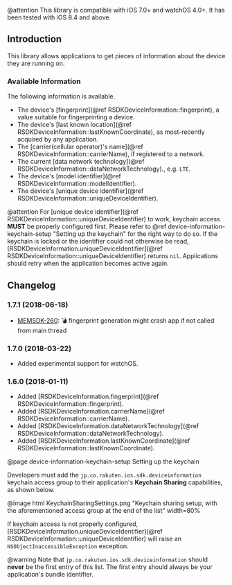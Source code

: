 @attention This library is compatible with iOS 7.0+ and watchOS 4.0+. It has been tested with iOS 8.4 and above.

## Introduction

This library allows applications to get pieces of information about the device they are running on.

### Available Information

The following information is available.

* The device's [fingerprint](@ref RSDKDeviceInformation::fingerprint), a value suitable for fingerprinting a device.
* The device's [last known location](@ref RSDKDeviceInformation::lastKnownCoordinate), as most-recently acquired by any application.
* The [carrier(cellular operator)'s name](@ref RSDKDeviceInformation::carrierName), if registered to a network.
* The current [data network technology](@ref RSDKDeviceInformation::dataNetworkTechnology)., e.g. `LTE`.
* The device's [model identifier](@ref RSDKDeviceInformation::modelIdentifier).
* The device's [unique device identifier](@ref RSDKDeviceInformation::uniqueDeviceIdentifier).

@attention For [unique device identifier](@ref RSDKDeviceInformation::uniqueDeviceIdentifier) to work, keychain access **MUST** be properly configured first. Please refer to @ref device-information-keychain-setup "Setting up the keychain" for the right way to do so. If the keychain is locked or the identifier could not otherwise be read, [RSDKDeviceInformation.uniqueDeviceIdentifier](@ref RSDKDeviceInformation::uniqueDeviceIdentifier) returns `nil`. Applications should retry when the application becomes active again.

## Changelog

### 1.7.1 (2018-06-18)

* [MEMSDK-260](https://jira.rakuten-it.com/jira/browse/MEMSDK-260): 💣 fingerprint generation might crash app if not called from main thread

### 1.7.0 (2018-03-22)

* Added experimental support for watchOS.

### 1.6.0 (2018-01-11)

* Added [RSDKDeviceInformation.fingerprint](@ref RSDKDeviceInformation::fingerprint).
* Added [RSDKDeviceInformation.carrierName](@ref RSDKDeviceInformation::carrierName).
* Added [RSDKDeviceInformation.dataNetworkTechnology](@ref RSDKDeviceInformation::dataNetworkTechnology).
* Added [RSDKDeviceInformation.lastKnownCoordinate](@ref RSDKDeviceInformation::lastKnownCoordinate).

@page device-information-keychain-setup Setting up the keychain

Developers must add the `jp.co.rakuten.ios.sdk.deviceinformation` keychain access group
to their application's **Keychain Sharing** capabilities, as shown below.

@image html KeychainSharingSettings.png "Keychain sharing setup, with the aforementioned access group at the end of the list" width=80%

If keychain access is not properly configured, [RSDKDeviceInformation.uniqueDeviceIdentifier](@ref RSDKDeviceInformation::uniqueDeviceIdentifier)
will raise an `NSObjectInaccessibleException` exception.

@warning Note that `jp.co.rakuten.ios.sdk.deviceinformation` should **never** be the
first entry of this list. The first entry should always be your application's bundle identifier.
